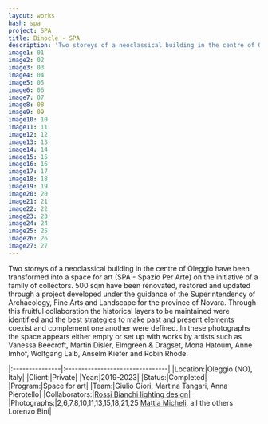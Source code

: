 ```yaml
---
layout: works
hash: spa
project: SPA
title: Binocle - SPA
description: 'Two storeys of a neoclassical building in the centre of Oleggio transformed into a Space For Art on the initiative of a family of collectors'
image1: 01
image2: 02
image3: 03
image4: 04
image5: 05
image6: 06
image7: 07
image8: 08
image9: 09
image10: 10
image11: 11
image12: 12
image13: 13
image14: 14
image15: 15
image16: 16
image17: 17
image18: 18
image19: 19
image20: 20
image21: 21
image22: 22
image23: 23
image24: 24
image25: 25
image26: 26
image27: 27
---
```


Two storeys of a neoclassical building in the centre of Oleggio have been transformed into a space for art (SPA - Spazio Per Arte) on the initiative of a family of collectors. 500 sqm have been renovated, restored and updated through a project developed under the guidance of the Superintendency of Archaeology, Fine Arts and Landscape for the province of Novara. Through this fruitful collaboration the historical layers to be maintained were identified and the best strategies to make past and present elements coexist and complement one another were defined. In these photographs the space appears either empty or set up with works by artists such as Vanessa Beecroft, Martin Disler, Elmgreen & Dragset, Mona Hatoum, Anne Imhof, Wolfgang Laib, Anselm Kiefer and Robin Rhode.

|:---------------|:--------------------------------|
|Location:|Oleggio (NO), Italy|
|Client:|Private|
|Year:|2019-2023|
|Status:|Completed|
|Program:|Space for art|
|Team:|Giulio Giori, Martina Tangari, Anna Pierotello|
|Collaborators:|[Rossi Bianchi lighting design](https://www.rossibianchi.com/)|
|Photographs:|2,6,7,8,10,11,13,15,18,21,25 [Mattia Micheli](https://mattiamicheli.com), all the others Lorenzo Bini|

